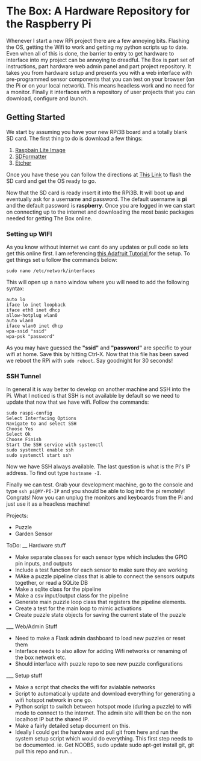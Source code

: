 # The Box: A Hardware Repository for the Raspberry Pi
Whenever I start a new RPi project there are a few annoying bits.  Flashing the OS, getting the Wifi to work and getting my python scripts up to date.  Even when all of this is done, the barrier to entry to get hardware to interface into my project can be annoying to dreadful.  The Box is part set of instructions, part hardware web admin panel and part project repository.  It takes you from hardware setup and presents you with a web interface with pre-programmed sensor components that you can test on your browser (on the Pi or on your local network).  This means headless work and no need for a monitor.  Finally it interfaces with a repository of user projects that you can download, configure and launch.

## Getting Started
We start by assuming you have your new RPi3B board and a totally blank SD card. The first thing to do is download a few things:
1. [Raspbain Lite Image](https://www.raspberrypi.org/downloads/)
2. [SDFormatter](https://www.sdcard.org/downloads/formatter_4/)
3. [Etcher](https://etcher.io/)

Once you have these you can follow the directions at [This Link](https://www.raspberrypi.org/learning/software-guide/quickstart/) to flash the SD card and get the OS ready to go.

Now that the SD card is ready insert it into the RPi3B.  It will boot up and eventually ask for a username and password.  The default username is **pi** and the default password is **raspberry**.  Once you are logged in we can start on connecting up to the internet and downloading the most basic packages needed for getting The Box online.

### Setting up WIFI
As you know without internet we cant do any updates or pull code so lets get this online first.  I am referencing [this Adafruit Tutorial ](https://learn.adafruit.com/adafruits-raspberry-pi-lesson-3-network-setup/setting-up-wifi-with-occidentalis) for the setup. To get things set u follow the commands below:

```
sudo nano /etc/network/interfaces
```
This will open up a nano window where you will need to add the following syntax:
```
auto lo
iface lo inet loopback
iface eth0 inet dhcp
allow-hotplug wlan0
auto wlan0
iface wlan0 inet dhcp
wpa-ssid "ssid"
wpa-psk "password"
```
As you may have guessed the **"ssid"** and **"password"** are specific to your wifi at home.  Save this by hitting Ctrl-X.
Now that this file has been saved we reboot the RPi with `sudo reboot`.  Say goodnight for 30 seconds!

### SSH Tunnel
In general it is way better to develop on another machine and SSH into the Pi.  What I noticed is that SSH is not available by default so we need to update that now that we have wifi.  Follow the commands:
```
sudo raspi-config
Select Interfacing Options
Navigate to and select SSH
Choose Yes
Select Ok
Choose Finish
Start the SSH service with systemctl
sudo systemctl enable ssh
sudo systemctl start ssh
```
Now we have SSH always available. The last question is what is the Pi's IP address.  To find out type `hostname -I`.

Finally we can test.  Grab your development machine, go to the console and type `ssh pi@MY-PI-IP` and you should be able to log into the pi remotely! Congrats!  Now you can unplug the monitors and keyboards from the Pi and just use it as a headless machine!





Projects:
- Puzzle
- Garden Sensor


ToDo:
__ Hardware stuff
- Make separate classes for each sensor type which includes the GPIO pin inputs, and outputs
- Include a test function for each sensor to make sure they are working
- MAke a puzzle pipeline class that is able to connect the sensors outputs together, or read a SQLite DB
- Make a sqlite class for the pipeline
- Make a csv input/output class for the pipeline
- Generate main puzzle loop class that registers the pipeline elements.
- Create a test for the main loop to mimic activations
- Create puzzle state objects for saving the current state of the puzzle

___ Web/Admin Stuff
- Need to make a Flask admin dashboard to load new puzzles or reset them
- Interface needs to also allow for adding Wifi networks or renaming of the box network etc.
- Should interface with puzzle repo to see new puzzle configurations

___ Setup stuff
- Make a script that checks the wifi for avialable networks
- Script to automatically update and download everything for generating a wifi hotspot network in one go.
- Python script to switch between hotspot mode (during a puzzle) to wifi mode to connect to the internet. The admin site will then be on the non localhost IP but the shared IP.
- Make a fairly detailed setup document on this.
- Ideally I could get the hardware and pull git from here and run the system setup script which would do everything.  This first step needs to be documented.  ie. Get NOOBS, sudo update sudo apt-get install git, git pull this repo and run...
